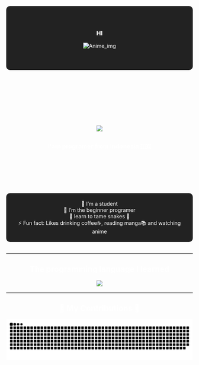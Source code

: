 <!-- Gambar Background Header -->
<div align="center" style="background-color: #222222; padding: 40px; color: white; border-radius: 10px;">
  <h3>HI</h3>
  <img src="https://encrypted-tbn0.gstatic.com/images?q=tbn:ANd9GcQN-IWt_xifOTf8drhOJZT6Vo1Et0GUWC5XkPr2dERKH3xAPcEzZEAtSCs&s=10" alt="Anime_img" width="600px" />
  <br/><br/>
</div>
<div align="center" style="background: url('https://github.com/Tanmyname/Tanmyname/blob/main/icon.jpg') no-repeat center center; background-size: cover; padding: 100px 0; color: white; border-radius: 10px;">
  <h1 align="center">
  <img src="https://readme-typing-svg.herokuapp.com/?font=Righteous&size=35&center=true&vCenter=true&width=500&height=70&duration=4000&lines=Hi+There!+👋;+I'm+Tan!;" />
  </h1>
  <h3 align="center">I'am programer from indonesia  🇮🇩</h3>
</div>

<!-- Section Konten Utama dengan Latar Gelap -->
<div align="center" style="background-color: #222222; color: white; padding: 20px; border-radius: 10px;">
  🔭 I’m a student<br>
  🌱 I’m the beginner programer<br>
  💬 learn to tame snakes 🐍<br>
  ⚡ Fun fact: Likes drinking coffee☕, reading manga📚 and watching anime</div>
<br/>
<hr/>
<!-- Bagian Tools dan Skill -->
<h2 align="center" style="color: white;">The programming language I learned</h2>
<div align="center">
  <img src="https://skillicons.dev/icons?i=python,js" />
</div>

<hr/>

<!-- Kontribusi -->
<div align="center" style="color: white;">
  <h2>🐍 My Contributions 🐍</h2>
  <img alt="snake eating my contributions" src="https://raw.githubusercontent.com/salesp07/salesp07/output/github-contribution-grid-snake.svg" />
</div>

<!--
**Ezaa777/Ezaa777** is a ✨ _special_ ✨ repository because its `README.md` (this file) appears on your GitHub profile.

Here are some ideas to get you started:

- 🔭 I’m currently working on ...
- 🌱 I’m currently learning ...
- 👯 I’m looking to collaborate on ...
- 🤔 I’m looking for help with ...
- 💬 Ask me about ...
- 📫 How to reach me: ...
- 😄 Pronouns: ...
- ⚡ Fun fact: ...
-->

